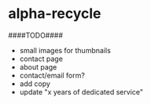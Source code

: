 alpha-recycle
=============

####TODO####
- small images for thumbnails
- contact page
- about page
- contact/email form?
- add copy
- update "x years of dedicated service"

